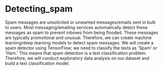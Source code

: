 # Detecting_spam
Spam messages are unsolicited or unwanted messages/emails sent in bulk to users. Most messaging/emailing services automatically detect these messages as spam to prevent inboxes from being flooded. These messages are typically promotional and unusual. Therefore, we can create machine learning/deep learning models to detect spam messages. We will create a spam detector using TensorFlow; we need to classify the texts as 'Spam' or 'Ham.' This means that spam detection is a text classification problem. Therefore, we will conduct exploratory data analysis on our dataset and build a text classification model.
